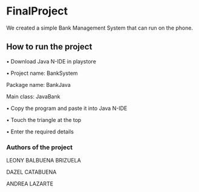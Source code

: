 # FinalProject

We created a simple Bank Management System that can run on the phone.




## How to run the project

• Download Java N-IDE in playstore

• Project name: BankSystem
  
  Package name: BankJava

  Main class: JavaBank

• Copy the program and paste it into Java N-IDE

• Touch the triangle at the top

• Enter the required details





### Authors of the project

LEONY BALBUENA BRIZUELA

DAZEL CATABUENA

ANDREA LAZARTE

